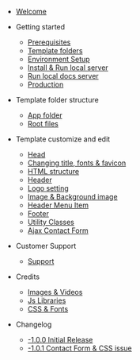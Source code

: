 <!-- docs/_sidebar.md -->
* [Welcome](/)

- Getting started
    
    - [Prerequisites](prerequisites.md)
    - [Template folders](template-folders.md)
    - [Environment Setup](environment.md)
    - [Install & Run local server](install-ruserver.md)
    - [Run local docs server](run-docs.md)
    - [Production](production.md)
- Template folder structure 
    - [App folder](app-folder.md)
    - [Root files](root-files.md)
    
- Template customize and edit
     - [Head](head.md)
     - [Changing title, fonts & favicon ](title-font-favicon.md)
     - [HTML structure](html-structure.md)
     - [Header](header.md)
     - [Logo setting](logo-setting.md)
     - [Image & Background image](image-background.md)
     - [Header Menu Item](header-menu.md)
     - [Footer](footer.md)
     - [Utility Classes](utility-classes.md)
     - [Ajax Contact Form](contact-form.md)
    
- Customer Support
    - [Support](support.md)
- Credits
    - [Images & Videos](images-videos.md)    
    - [Js Libraries](js-libraries.md)    
    - [CSS & Fonts](css-fonts.md)    
* Changelog

    * [-1.0.0 Initial Release](changelog.md)
    * [-1.0.1 Contact Form & CSS issue](changelog.md)

